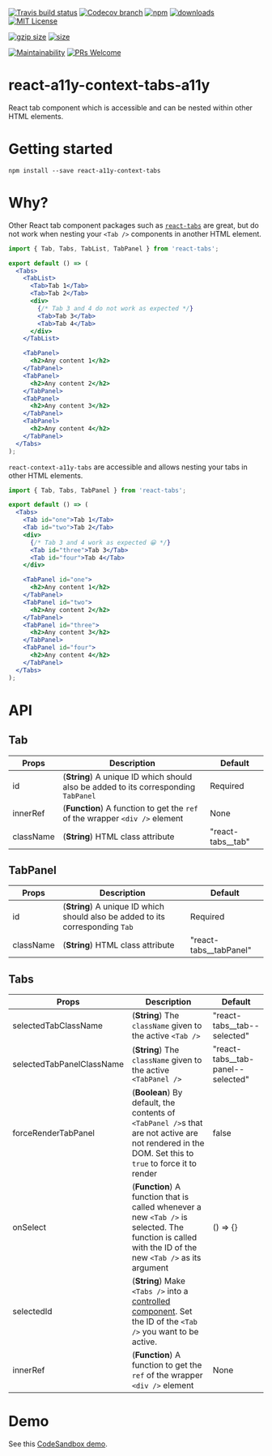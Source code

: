 [![Travis build status][travis-badge]][travis-build]
[![Codecov branch][codecov-badge]][codecov]
[![npm][npm-badge]][npm-version]
[![downloads][downloads-badge]][npmcharts]
[![MIT License][license-badge]][license]

[![gzip size][gzip-badge]][unpkg]
[![size][size-badge]][unpkg]

[![Maintainability][code-climate-badge]][code-climate]
[![PRs Welcome][pull-request-badge]](http://makeapullrequest.com)

# react-a11y-context-tabs-a11y
React tab component which is accessible and can be nested within other HTML elements.

# Getting started
```shell
npm install --save react-a11y-context-tabs
```

# Why?
Other React tab component packages such as [`react-tabs`](https://github.com/reactjs/react-tabs) are great, but do not work when nesting your `<Tab />` components in another HTML element. 

```jsx
import { Tab, Tabs, TabList, TabPanel } from 'react-tabs';

export default () => (
  <Tabs>
    <TabList>
      <Tab>Tab 1</Tab>
      <Tab>Tab 2</Tab>
      <div>
        {/* Tab 3 and 4 do not work as expected */}
        <Tab>Tab 3</Tab>
        <Tab>Tab 4</Tab>
      </div>
    </TabList>

    <TabPanel>
      <h2>Any content 1</h2>
    </TabPanel>
    <TabPanel>
      <h2>Any content 2</h2>
    </TabPanel>
    <TabPanel>
      <h2>Any content 3</h2>
    </TabPanel>
    <TabPanel>
      <h2>Any content 4</h2>
    </TabPanel>
  </Tabs>
);
```

`react-context-a11y-tabs` are accessible and allows nesting your tabs in other HTML elements.

```jsx
import { Tab, Tabs, TabPanel } from 'react-tabs';

export default () => (
  <Tabs>
    <Tab id="one">Tab 1</Tab>
    <Tab id="two">Tab 2</Tab>
    <div>
      {/* Tab 3 and 4 work as expected 😀 */}
      <Tab id="three">Tab 3</Tab>
      <Tab id="four">Tab 4</Tab>
    </div>

    <TabPanel id="one">
      <h2>Any content 1</h2>
    </TabPanel>
    <TabPanel id="two">
      <h2>Any content 2</h2>
    </TabPanel>
    <TabPanel id="three">
      <h2>Any content 3</h2>
    </TabPanel>
    <TabPanel id="four">
      <h2>Any content 4</h2>
    </TabPanel>
  </Tabs>
);
```

# API

## Tab
| Props | Description | Default |
| ----- | ----------- | ------- |
| id | (**String**) A unique ID which should also be added to its corresponding `TabPanel` | Required |
| innerRef | (**Function**) A function to get the `ref` of the wrapper `<div />` element | None |
| className | (**String**) HTML class attribute | "react-tabs__tab" |

## TabPanel
| Props | Description | Default |
| ----- | ----------- | ------- |
| id | (**String**) A unique ID which should also be added to its corresponding `Tab` | Required |
| className | (**String**) HTML class attribute | "react-tabs__tabPanel" |

## Tabs
| Props | Description | Default |
| ----- | ----------- | ------- |
| selectedTabClassName | (**String**) The `className` given to the active `<Tab />` | "react-tabs__tab--selected" |
| selectedTabPanelClassName | (**String**) The `className` given to the active `<TabPanel />` | "react-tabs__tab-panel--selected" |
| forceRenderTabPanel | (**Boolean**) By default, the contents of `<TabPanel />`s that are not active are not rendered in the DOM. Set this to `true` to force it to render | false |
| onSelect | (**Function**) A function that is called whenever a new `<Tab />` is selected. The function is called with the ID of the new `<Tab />` as its argument | () => {} |
| selectedId | (**String**) Make `<Tabs />` into a [controlled component](https://reactjs.org/docs/forms.html#controlled-components). Set the ID of the `<Tab />` you want to be active.
| innerRef | (**Function**) A function to get the `ref` of the wrapper `<div />` element | None |

# Demo
See this [CodeSandbox demo]().

[codecov]: https://codecov.io/gh/newyork-anthonyng/react-a11y-context-tabs-a11y
[codecov-badge]: https://img.shields.io/codecov/c/github/newyork-anthonyng/react-a11y-context-tabs-a11y/master.svg
[code-climate]: https://codeclimate.com/github/newyork-anthonyng/react-a11y-context-tabs-a11y/maintainability
[code-climate-badge]: https://api.codeclimate.com/v1/badges/faefec967ef40a030c3e/maintainability
[downloads-badge]: https://img.shields.io/npm/dm/react-a11y-context-tabs-a11y.svg?style=flat-square
[license]: https://github.com/newyork-anthonyng/react-a11y-context-tabs-a11y/blob/master/LICENSE
[license-badge]: https://img.shields.io/npm/l/react-a11y-context-tabs-a11y.svg?style=flat-square
[npmcharts]: https://npmcharts.com/compare/react-a11y-context-tabs-a11y
[npm-version]:https://www.npmjs.com/package/react-a11y-context-tabs-a11y
[npm-badge]: https://img.shields.io/npm/v/react-a11y-context-tabs-a11y.svg?style=flat-square
[pull-request-badge]: https://img.shields.io/badge/PRs-welcome-brightgreen.svg?style=flat-square
[travis-badge]: https://travis-ci.org/newyork-anthonyng/react-a11y-context-tabs-a11y.svg?branch=master
[travis-build]: https://travis-ci.org/newyork-anthonyng/react-a11y-context-tabs-a11y
[gzip-badge]: http://img.badgesize.io/https://unpkg.com/react-a11y-context-tabs-a11y?compression=gzip&label=gzip%20size&style=flat-square
[size-badge]: http://img.badgesize.io/https://unpkg.com/react-a11y-context-tabs-a11y?label=size&style=flat-square
[unpkg]: https://unpkg.com/react-a11y-context-tabs-a11y
